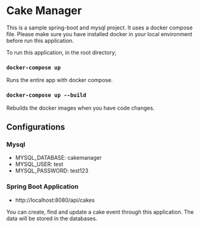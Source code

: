 # Cake Manager

This is a sample spring-boot and mysql project. It uses a docker compose file. Please make sure you have installed docker in your local environment before run this application.

To run this application, in the root directory;

### `docker-compose up`

Runs the entire app with docker compose.

### `docker-compose up --build`

Rebuilds the docker images when you have code changes.

## Configurations

### Mysql

- MYSQL_DATABASE: cakemanager
- MYSQL_USER: test
- MYSQL_PASSWORD: test123

### Spring Boot Application

- http://localhost:8080/api/cakes

You can create, find and update a cake event through this application. The data will be stored in the databases.
